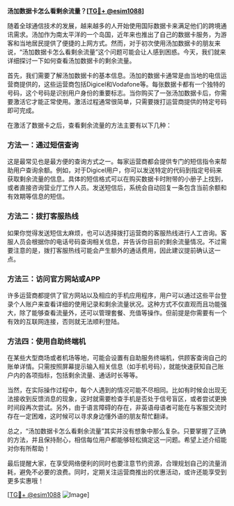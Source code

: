 **汤加数据卡怎么看剩余流量？[[TG💪+ @esim1088](https://t.me/s/esim1088)]**

随着全球通信技术的发展，越来越多的人开始使用国际数据卡来满足他们的跨境通讯需求。汤加作为南太平洋的一个岛国，近年来也推出了自己的数据卡服务，为游客和当地居民提供了便捷的上网方式。然而，对于初次使用汤加数据卡的朋友来说，“汤加数据卡怎么看剩余流量”这个问题可能会让人感到困惑。今天，我们就来详细探讨一下如何查看汤加数据卡的剩余流量。

首先，我们需要了解汤加数据卡的基本信息。汤加的数据卡通常是由当地的电信运营商提供的，这些运营商包括Digicel和Vodafone等。每张数据卡都有一个独特的号码，这个号码是识别用户身份的重要标志。当你购买了一张汤加数据卡后，你需要激活它才能正常使用。激活过程通常很简单，只需要拨打运营商提供的特定号码即可完成。

在激活了数据卡之后，查看剩余流量的方法主要有以下几种：

### 方法一：通过短信查询

这是最常见也是最方便的查询方式之一。每家运营商都会提供专门的短信指令来帮助用户查询余额。例如，对于Digicel用户，你可以发送特定的代码到指定号码来获取剩余流量的信息。具体的短信格式可以在购买数据卡时附带的小册子上找到，或者直接咨询营业厅工作人员。发送短信后，系统会自动回复一条包含当前余额和有效期等信息的短信。

### 方法二：拨打客服热线

如果你觉得发送短信太麻烦，也可以选择拨打运营商的客服热线进行人工咨询。客服人员会根据你的电话号码查询相关信息，并告诉你目前的剩余流量情况。不过需要注意的是，拨打客服热线可能会产生额外的通话费用，因此建议提前确认这一点。

### 方法三：访问官方网站或APP

许多运营商都提供了官方网站以及相应的手机应用程序，用户可以通过这些平台登录个人账户来查看详细的使用记录和剩余流量状况。这种方式不仅直观而且功能强大，除了能够查看流量外，还可以管理套餐、充值等操作。但前提是你需要有一个有效的互联网连接，否则就无法顺利登陆。

### 方法四：使用自助终端机

在某些大型商场或者机场等地，可能会设置有自助服务终端机，供顾客查询自己的账单详情。只需按照屏幕提示输入相关信息（如手机号码），就能快速获知自己账户内的各项指标，包括剩余流量、通话时长等等。

当然，在实际操作过程中，每个人遇到的情况可能不尽相同。比如有时候会出现无法接收到反馈消息的现象，这时就需要检查手机是否处于信号盲区，或者尝试更换时间段再次尝试。另外，由于语言障碍的存在，非英语母语者可能在与客服交流时存在一定困难，这时候可以寻求身边懂外语的朋友帮忙翻译。

总之，“汤加数据卡怎么看剩余流量”其实并没有想象中那么复杂。只要掌握了正确的方法，并且保持耐心，相信每位用户都能够轻松搞定这一问题。希望上述介绍能对你有所帮助！

最后提醒大家，在享受网络便利的同时也要注意节约资源，合理规划自己的流量消耗，避免不必要的浪费。同时，定期关注运营商推出的优惠活动，或许还能享受到更多实惠哦！

[[TG💪+ @esim1088](https://t.me/s/esim1088) ![Image](https://i.postimg.cc/4NQfJmqS/Snipaste-2025-05-13-00-14-12.png)]